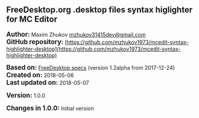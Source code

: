 ## FreeDesktop.org .desktop files syntax higlighter for MC Editor

<big>**Author:**</big> Maxim Zhukov [mzhukov31415dev@gmail.com](mzhukov31415dev@gmail.com)<br>
<big>**GitHub repository:**</big> [https://github.com/mzhukov1973/mcedit-syntax-highlighter-desktop](https://github.com/mzhukov1973/mcedit-syntax-highlighter-desktop)

<big>**Based on:**</big> [FreeDesktop specs](https://standards.freedesktop.org/desktop-entry-spec/latest) (version 1.2alpha from 2017-12-24)<br>
<big>**Created on:**</big> 2018-05-06<br>
<big>**Last updated on:**</big> 2018-05-07

<big>**Version:**</big> 1.0.0

<big>**Changes in 1.0.0:**</big> Initial version



